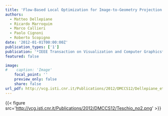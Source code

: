 ```yaml
---
title: 'Flow-Based Local Optimization for Image-to-Geometry Projection'
authors:
  - Matteo Dellepiane
  - Ricardo Marroquim
  - Marco Callieri
  - Paolo Cignoni
  - Roberto Scopigno
date: '2012-01-01T00:00:00Z'
publication_types: ['1']
publication: '*IEEE Transaction on Visualization and Computer Graphics*'
featured: false

image:
#    caption: 'Image'
    focal_point: ''
    preview_only: false
    share: false
url_pdf: http://vcg.isti.cnr.it/Publications/2012/DMCCS12/Dellepiane_et_al_Flowbased.pdf
---
```

{{< figure src='http://vcg.isti.cnr.it/Publications/2012/DMCCS12/Teschio_no2.png' >}}
